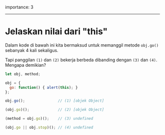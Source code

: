 importance: 3

---

# Jelaskan nilai dari "this"

Dalam kode di bawah ini kita bermaksud untuk memanggil metode `obj.go()` sebanyak 4 kali sekaligus.

Tapi panggilan `(1)` dan `(2)` bekerja berbeda dibanding dengan `(3)` dan `(4)`. Mengapa demikian?

```js run no-beautify
let obj, method;

obj = {
  go: function() { alert(this); }
};

obj.go();               // (1) [objek Object]

(obj.go)();             // (2) [objek Object]

(method = obj.go)();    // (3) undefined

(obj.go || obj.stop)(); // (4) undefined
```

